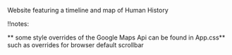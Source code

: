 Website featuring a timeline and map of Human History

!!notes:

** some style overrides of the Google Maps Api can be found in App.css**
such as overrides for browser default scrollbar
